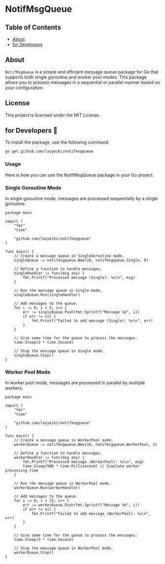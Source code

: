 # NotifMsgQueue

## Table of Contents

- [About](#about)
- [for Developers](#for_developer)

## About <a name = "about"></a>
`NotifMsgQueue` is a simple and efficient message queue package for Go that supports both single goroutine and worker pool modes. This package allows you to process messages in a sequential or parallel manner based on your configuration.

## License
This project is licensed under the MIT License.

## for Developers :purple_heart:  <a name = "for_developer"> </a>
To install the package, use the following command:

```sh
go get github.com/lazyeiki/notifmsgqueue
```

### Usage
Here is how you can use the NotifMsgQueue package in your Go project.

### Single Goroutine Mode
In single goroutine mode, messages are processed sequentially by a single goroutine.

```
package main

import (
    "fmt"
    "time"

    "github.com/lazyeiki/notifmsgqueue"
)

func main() {
    // Create a message queue in SingleGoroutine mode.
    singleQueue := notifmsgqueue.New(10, notifmsgqueue.Single, 0)

    // Define a function to handle messages.
    singleHandler := func(msg any) {
        fmt.Printf("Processed message (Single): %v\n", msg)
    }

    // Run the message queue in Single mode.
    singleQueue.Run(singleHandler)

    // Add messages to the queue.
    for i := 0; i < 5; i++ {
        err := singleQueue.Push(fmt.Sprintf("Message %d", i))
        if err != nil {
            fmt.Printf("Failed to add message (Single): %v\n", err)
        }
    }

    // Give some time for the queue to process the messages.
    time.Sleep(2 * time.Second)

    // Stop the message queue in Single mode.
    singleQueue.Stop()
}
```

### Worker Pool Mode
In worker pool mode, messages are processed in parallel by multiple workers.

```
package main

import (
    "fmt"
    "time"

    "github.com/lazyeiki/notifmsgqueue"
)

func main() {
    // Create a message queue in WorkerPool mode.
    workerQueue := notifmsgqueue.New(10, notifmsgqueue.WorkerPool, 3)

    // Define a function to handle messages.
    workerHandler := func(msg any) {
        fmt.Printf("Processed message (WorkerPool): %v\n", msg)
        time.Sleep(500 * time.Millisecond) // Simulate worker processing time
    }

    // Run the message queue in WorkerPool mode.
    workerQueue.Run(workerHandler)

    // Add messages to the queue.
    for i := 0; i < 15; i++ {
        err := workerQueue.Push(fmt.Sprintf("Message %d", i))
        if err != nil {
            fmt.Printf("Failed to add message (WorkerPool): %v\n", err)
        }
    }

    // Give some time for the queue to process the messages.
    time.Sleep(5 * time.Second)

    // Stop the message queue in WorkerPool mode.
    workerQueue.Stop()
}
```
